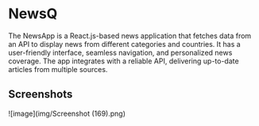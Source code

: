 # NewsQ
The NewsApp is a React.js-based news application that fetches data from an API to display news from different categories and countries. It has a user-friendly interface, seamless navigation, and personalized news coverage. The app integrates with a reliable API, delivering up-to-date articles from multiple sources.

## Screenshots
![image](img/Screenshot (169).png)

